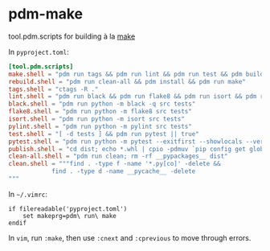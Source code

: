 # pdm-make
tool.pdm.scripts for building à la [make](https://en.wikipedia.org/wiki/Make_(software))

In `pyproject.toml`:
```toml
[tool.pdm.scripts]
make.shell = "pdm run tags && pdm run lint && pdm run test && pdm build"
rebuild.shell = "pdm run clean-all && pdm install && pdm run make"
tags.shell = "ctags -R ."
lint.shell = "pdm run black && pdm run flake8 && pdm run isort && pdm run pylint"
black.shell = "pdm run python -m black -q src tests"
flake8.shell = "pdm run python -m flake8 src tests"
isort.shell = "pdm run python -m isort src tests"
pylint.shell = "pdm run python -m pylint src tests"
test.shell = "[ -d tests ] && pdm run pytest || true"
pytest.shell = "pdm run python -m pytest --exitfirst --showlocals --verbose tests"
publish.shell = "cd dist; echo *.whl | cpio -pdmuv `pip config get global.find-links`"
clean-all.shell = "pdm run clean; rm -rf __pypackages__ dist"
clean.shell = """find . -type f -name '*.py[co]' -delete &&
            find . -type d -name __pycache__ -delete
"""
```

In `~/.vimrc`:
```vim
if filereadable('pyproject.toml')
    set makeprg=pdm\ run\ make
endif
```

In `vim`, run `:make`, then use `:cnext` and `:cprevious` to move through errors.
